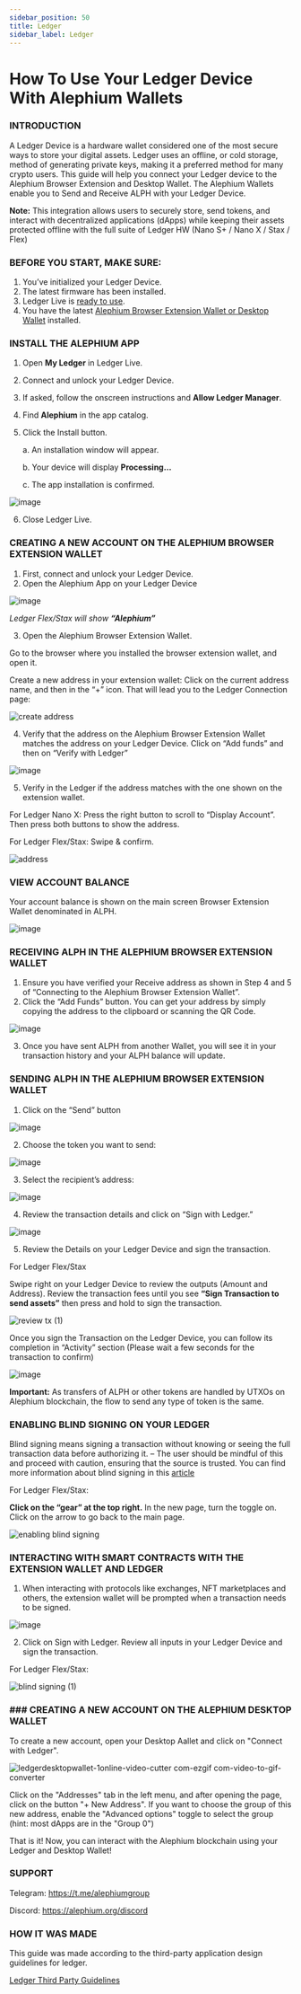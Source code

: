 ```yaml
---
sidebar_position: 50
title: Ledger
sidebar_label: Ledger
---
```


# How To Use Your Ledger Device With Alephium Wallets

### **INTRODUCTION**

A Ledger Device is a hardware wallet considered one of the most secure ways to store your digital assets. Ledger uses an offline, or cold storage, method of generating private keys, making it a preferred method for many crypto users. This guide will help you connect your Ledger device to the Alephium Browser Extension and Desktop Wallet. The Alephium Wallets enable you to Send and Receive ALPH with your Ledger Device.

**Note:** This integration allows users to securely store, send tokens, and interact with decentralized applications (dApps) while keeping their assets protected offline with the full suite of Ledger HW (Nano S+ / Nano X / Stax / Flex)


### BEFORE YOU START, MAKE SURE:

1. You’ve initialized your Ledger Device.
2. The latest firmware has been installed.
3. Ledger Live is [ready to use](https://support.ledger.com/article/4404389606417-zd).
4. You have the latest [Alephium Browser Extension Wallet or Desktop Wallet](https://alephium.org/#wallets) installed.

### INSTALL THE ALEPHIUM APP

1. Open **My Ledger** in Ledger Live.
2. Connect and unlock your Ledger Device.
3. If asked, follow the onscreen instructions and **Allow Ledger Manager**.
4. Find **Alephium** in the app catalog.
5. Click the Install button.
   
   a. An installation window will appear.
   
   b.  Your device will display **Processing…**
   
   c.  The app installation is confirmed.
   

![image](https://github.com/user-attachments/assets/5e278065-6611-450a-9e41-020834879224)

6. Close Ledger Live.
   
### CREATING A NEW ACCOUNT ON THE ALEPHIUM BROWSER EXTENSION WALLET

1. First, connect and unlock your Ledger Device.
2. Open the Alephium App on your Ledger Device

![image](https://github.com/user-attachments/assets/cc39691b-d884-4edc-9328-9de877f5d0a5)

_Ledger Flex/Stax will show **“Alephium”**_

3. Open the Alephium Browser Extension Wallet.

Go to the browser where you installed the browser extension wallet, and open it.

Create a new address in your extension wallet: Click on the current address name, and then in the “+” icon. That will lead you to the Ledger Connection page:

![create address](https://github.com/user-attachments/assets/a5688765-d28d-4116-9be8-b8bacebf5f43)


4. Verify that the address on the Alephium Browser Extension Wallet matches the address on your Ledger Device. Click on “Add funds” and then on “Verify with Ledger”

![image](https://github.com/user-attachments/assets/22b790f3-03fd-4b1a-82c3-d4187ad704c2)


5. Verify in the Ledger if the address matches with the one shown on the extension wallet.

For Ledger Nano X: Press the right button to scroll to “Display Account”. Then press both buttons to show the address.

For Ledger Flex/Stax: Swipe & confirm.

![address](https://github.com/user-attachments/assets/18285864-1fb6-4604-88ab-afbb16e6b604)



### VIEW ACCOUNT BALANCE
Your account balance is shown on the main screen Browser Extension Wallet denominated in ALPH.

![image](https://github.com/user-attachments/assets/7607511c-b5a8-476b-8484-3635c3d3ff5a)


### RECEIVING ALPH IN THE ALEPHIUM BROWSER EXTENSION WALLET

1. Ensure you have verified your Receive address as shown in Step 4 and 5 of “Connecting to the Alephium Browser Extension Wallet”.
2. Click the “Add Funds” button. You can get your address by simply copying the address to the clipboard or scanning the QR Code.

![image](https://github.com/user-attachments/assets/a6114c94-59e4-469a-93c0-0280f45cc897)
 

3. Once you have sent ALPH from another Wallet, you will see it in your transaction history and your ALPH balance will update. 
 
### SENDING ALPH IN THE ALEPHIUM BROWSER EXTENSION WALLET

1. Click on the “Send” button

![image](https://github.com/user-attachments/assets/564f985c-3440-47a8-a8b5-65f31efea5f3)


2. Choose the token you want to send:

![image](https://github.com/user-attachments/assets/8f4d8801-02e8-490f-b903-d05e33ced593)


3. Select the recipient’s address:

![image](https://github.com/user-attachments/assets/37f1505f-b8cc-4b14-9ac3-8fbe76056f94)


4. Review the transaction details and click on “Sign with Ledger.”

![image](https://github.com/user-attachments/assets/b288b2a6-4958-4e68-881e-929b6fb70590)

5. Review the Details on your Ledger Device and sign the transaction.


For Ledger Flex/Stax

Swipe right on your Ledger Device to review the outputs (Amount and Address). Review the transaction fees until you see **“Sign Transaction to send assets”** then press and hold to sign the transaction.

![review tx (1)](https://github.com/user-attachments/assets/56dc5bac-fcd4-4f1b-b7ab-4badcc979bab)


Once you sign the Transaction on the Ledger Device, you can follow its completion in “Activity” section (Please wait a few seconds for the transaction to confirm)

![image](https://github.com/user-attachments/assets/03df7345-46ff-4384-8408-30e9eb21ce2c)

**Important:** As transfers of ALPH or other tokens are handled by UTXOs on Alephium blockchain, the flow to send any type of token is the same.


### ENABLING BLIND SIGNING ON YOUR LEDGER

Blind signing means signing a transaction without knowing or seeing the full transaction data before authorizing it. – The user should be mindful of this and proceed with caution, ensuring that the source is trusted. You can find more information about blind signing in this [article](https://www.ledger.com/academy/cryptos-greatest-weakness-blind-signing-explained)

For Ledger Flex/Stax:

**Click on the “gear” at the top right.** In the new page, turn the toggle on. Click on the arrow to go back to the main page.

![enabling blind signing](https://github.com/user-attachments/assets/eeb12bd5-ef67-4b1b-ba95-ae0a75cc6351)


### INTERACTING WITH SMART CONTRACTS WITH THE EXTENSION WALLET AND LEDGER

1. When interacting with protocols like exchanges, NFT marketplaces and others, the extension wallet will be prompted when a transaction needs to be signed.

![image](https://github.com/user-attachments/assets/b085ae30-566d-4844-8c5e-ec10c270b50e)

2. Click on Sign with Ledger. Review all inputs in your Ledger Device and sign the transaction.

For Ledger Flex/Stax:

![blind signing (1)](https://github.com/user-attachments/assets/1cc4bcc3-3f63-454c-b439-efc0fa719a55)


### ### CREATING A NEW ACCOUNT ON THE ALEPHIUM DESKTOP WALLET

To create a new account, open your Desktop Aallet and click on "Connect with Ledger".

![ledgerdesktopwallet-1online-video-cutter com-ezgif com-video-to-gif-converter](https://github.com/user-attachments/assets/f1dbc332-f9df-4065-8b8c-ff99d2e445cb)

Click on the "Addresses" tab in the left menu, and after opening the page, click on the button "+ New Address". If you want to choose the group of this new address, enable the "Advanced options" toggle to select the group (hint: most dApps are in the "Group 0")

That is it! Now, you can interact with the Alephium blockchain using your Ledger and Desktop Wallet!

### SUPPORT

Telegram: https://t.me/alephiumgroup

Discord: https://alephium.org/discord

### HOW IT WAS MADE

This guide was made according to the third-party application design guidelines for ledger.

[Ledger Third Party Guidelines](https://developers.ledger.com/docs/device-app/deliver/deliverables/documentation)

